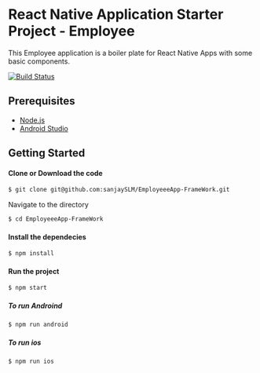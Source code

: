 # React Native Application Starter Project - Employee

This Employee application is a boiler plate for React Native Apps with some basic components.

[![Build Status](https://travis-ci.org/joemccann/dillinger.svg?branch=master)](https://travis-ci.org/joemccann/dillinger)

## Prerequisites

- [Node.js](http://nodejs.org)
- [Android Studio](https://developer.android.com/studio?gclid=CjwKCAjw3MSHBhB3EiwAxcaEu3C3bz9DSHpdBbMggte2LAhng05XP3IlBm9VBdpPm3G79RfGLEWiWxoChOEQAvD_BwE&gclsrc=aw.ds)

## Getting Started

#### Clone or Download the code

```sh
$ git clone git@github.com:sanjaySLM/EmployeeeApp-FrameWork.git
```

Navigate to the directory

```sh
$ cd EmployeeeApp-FrameWork
```

#### Install the dependecies

```sh
$ npm install
```

#### Run the project

```sh
$ npm start
```

##### To run Androind

```sh
$ npm run android
```

##### To run ios

```sh
$ npm run ios
```
